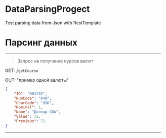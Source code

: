 # DataParsingProgect
Test parsing data from Json with RestTemplate

# Парсинг данных
---
> Запрос на получение курсов валют 

GET: `/getCourse`

OUT: "пример одной валюты"
```json
{
    "ID": "R01235",
    "NumCode": "840",
    "CharCode": "USD",
    "Nominal": 1,
    "Name": "Доллар США",
    "Value": 72,
    "Previous": 72
} 
```
---
